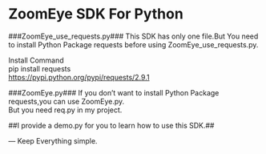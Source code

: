 # ZoomEye SDK For Python

###ZoomEye_use_requests.py###
This SDK has only one file.But You need to install Python Package requests before using ZoomEye_use_requests.py.

Install Command</br>
pip install requests</br>
https://pypi.python.org/pypi/requests/2.9.1</br>

###ZoomEye.py###
If you don’t want to install Python Package requests,you can use ZoomEye.py.</br>
But you need req.py in my project.


##I provide a demo.py for you to learn how to use this SDK.##

—
Keep Everything simple.